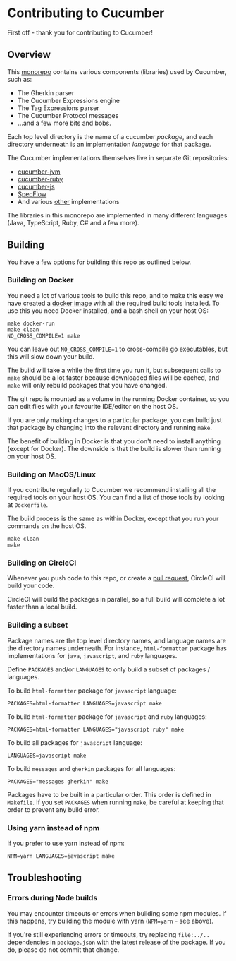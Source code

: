 # Contributing to Cucumber

First off - thank you for contributing to Cucumber!

## Overview

This [monorepo](https://gomonorepo.org/) contains various components (libraries)
used by Cucumber, such as:

* The Gherkin parser
* The Cucumber Expressions engine
* The Tag Expressions parser
* The Cucumber Protocol messages
* ...and a few more bits and bobs.

Each top level directory is the name of a cucumber *package*, and each directory
underneath is an implementation *language* for that package.

The Cucumber implementations themselves live in separate Git repositories:

* [cucumber-jvm](https://github.com/cucumber/cucumber-jvm)
* [cucumber-ruby](https://github.com/cucumber/cucumber-ruby)
* [cucumber-js](https://github.com/cucumber/cucumber-js)
* [SpecFlow](https://github.com/techtalk/SpecFlow)
* And various [other](https://cucumber.io/docs/installation/) implementations

The libraries in this monorepo are implemented in many different languages
(Java, TypeScript, Ruby, C# and a few more).

## Building

You have a few options for building this repo as outlined below.

### Building on Docker

You need a lot of various tools to build this repo, and to make this easy we have
created a [docker image](https://github.com/cucumber/cucumber-build) with all the required build tools
installed. To use this you need Docker installed, and a bash shell on your host OS:

```
make docker-run
make clean
NO_CROSS_COMPILE=1 make
```

You can leave out `NO_CROSS_COMPILE=1` to cross-compile go executables, but this
will slow down your build.

The build will take a while the first time you run it, but subsequent calls to `make`
should be a lot faster because downloaded files will be cached, and `make` will
only rebuild packages that you have changed.

The git repo is mounted as a volume in the running Docker container, so you can
edit files with your favourite IDE/editor on the host OS.

If you are only making changes to a particular package, you can build just that
package by changing into the relevant directory and running `make`.

The benefit of building in Docker is that you don't need to install anything
(except for Docker). The downside is that the build is slower than running on
your host OS.

### Building on MacOS/Linux

If you contribute regularly to Cucumber we recommend installing all the required
tools on your host OS. You can find a list of those tools by looking at `Dockerfile`.

The build process is the same as within Docker, except that you run your commands
on the host OS.

```
make clean
make
```

### Building on CircleCI

Whenever you push code to this repo, or create a [pull request](https://help.github.com/en/articles/about-pull-requests), CircleCI will build your code.

CircleCI will build the packages in parallel, so a full build will complete a lot faster
than a local build.

### Building a subset

Package names are the top level directory names, and language names are the
directory names underneath. For instance, `html-formatter` package has
implementations for `java`, `javascript`, and `ruby` languages.

Define `PACKAGES` and/or `LANGUAGES` to only build a subset of packages / languages.

To build `html-formatter` package for `javascript` language:

```
PACKAGES=html-formatter LANGUAGES=javascript make
```

To build `html-formatter` package for `javascript` and `ruby` languages:

```
PACKAGES=html-formatter LANGUAGES="javascript ruby" make
```

To build all packages for `javascript` language:

```
LANGUAGES=javascript make
```

To build `messages` and `gherkin` packages for all languages:

```
PACKAGES="messages gherkin" make
```

Packages have to be built in a particular order. This order is defined in
`Makefile`. If you set `PACKAGES` when running `make`, be careful at keeping
that order to prevent any build error.

### Using yarn instead of npm

If you prefer to use yarn instead of npm:

```
NPM=yarn LANGUAGES=javascript make
```

## Troubleshooting

### Errors during Node builds

You may encounter timeouts or errors when building some npm modules. If this happens,
try building the module with yarn (`NPM=yarn` - see above).

If you're still experiencing errors or timeouts, try replacing `file:../..` dependencies
in `package.json` with the latest release of the package. If you do, please do not
commit that change.
